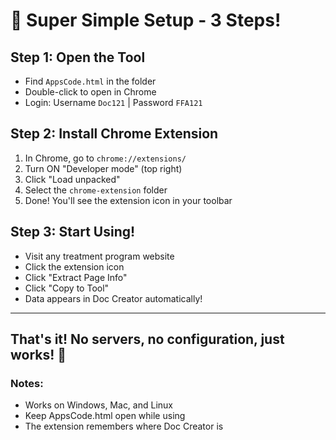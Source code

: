 # 🚀 Super Simple Setup - 3 Steps!

## Step 1: Open the Tool
- Find `AppsCode.html` in the folder
- Double-click to open in Chrome
- Login: Username `Doc121` | Password `FFA121`

## Step 2: Install Chrome Extension
1. In Chrome, go to `chrome://extensions/`
2. Turn ON "Developer mode" (top right)
3. Click "Load unpacked"
4. Select the `chrome-extension` folder
5. Done! You'll see the extension icon in your toolbar

## Step 3: Start Using!
- Visit any treatment program website
- Click the extension icon
- Click "Extract Page Info"
- Click "Copy to Tool"
- Data appears in Doc Creator automatically!

---

## That's it! No servers, no configuration, just works! 🎉

### Notes:
- Works on Windows, Mac, and Linux
- Keep AppsCode.html open while using
- The extension remembers where Doc Creator is
